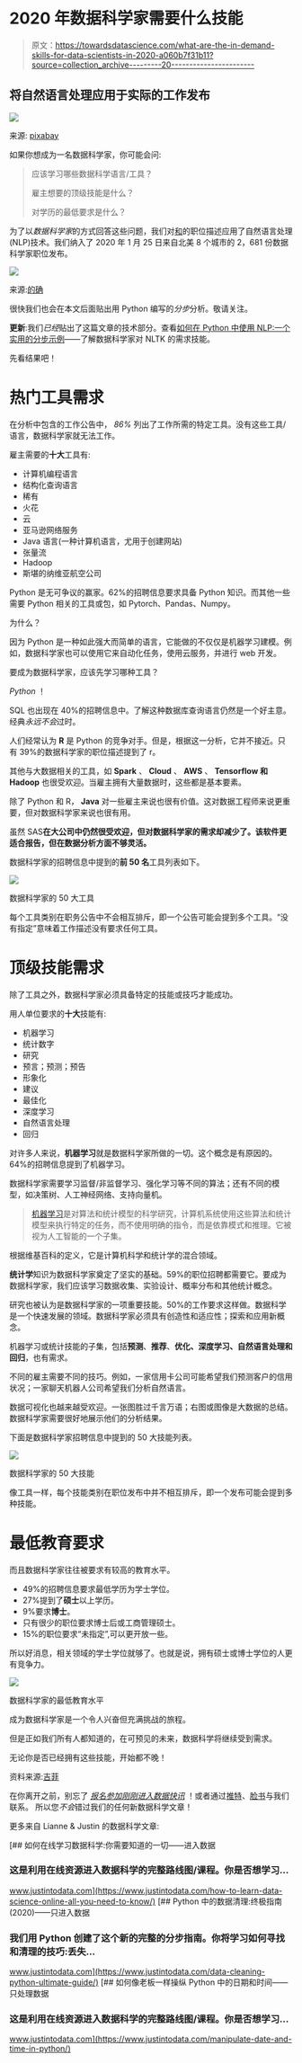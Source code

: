 # 2020 年数据科学家需要什么技能

> 原文：<https://towardsdatascience.com/what-are-the-in-demand-skills-for-data-scientists-in-2020-a060b7f31b11?source=collection_archive---------20----------------------->

## 将自然语言处理应用于实际的工作发布

![](img/f11272e59f0c3ff2484e04d558ca61bc.png)

来源: [pixabay](https://pixabay.com/photos/success-business-woman-career-jump-2697951/)

如果你想成为一名数据科学家，你可能会问:

> 应该学习哪些数据科学语言/工具？
> 
> 雇主想要的顶级技能是什么？
> 
> 对学历的最低要求是什么？

为了以*数据科学家*的方式回答这些问题，我们对[和](http://indeed.com)的职位描述应用了自然语言处理(NLP)技术。我们纳入了 2020 年 1 月 25 日来自北美 8 个城市的 2，681 份数据科学家职位发布。

![](img/ddc69202c06d56a43f2675c7c733d45f.png)

来源:[的确](http://indeed.com)

很快我们也会在本文后面贴出用 Python 编写的*分步*分析。敬请关注。

**更新**:我们*已经*贴出了这篇文章的技术部分。查看[如何在 Python 中使用 NLP:一个实用的分步示例](/how-to-use-nlp-in-python-a-practical-step-by-step-example-bd82ca2d2e1e)——了解数据科学家对 NLTK 的需求技能。

先看结果吧！

# 热门工具需求

在分析中包含的工作公告中， *86%* 列出了工作所需的特定工具。没有这些工具/语言，数据科学家就无法工作。

雇主需要的**十大**工具有:

*   计算机编程语言
*   结构化查询语言
*   稀有
*   火花
*   云
*   亚马逊网络服务
*   Java 语言(一种计算机语言，尤用于创建网站)
*   张量流
*   Hadoop
*   斯堪的纳维亚航空公司

Python 是无可争议的赢家。62%的招聘信息要求具备 Python 知识。而其他一些需要 Python 相关的工具或包，如 Pytorch、Pandas、Numpy。

为什么？

因为 Python 是一种如此强大而简单的语言，它能做的不仅仅是机器学习建模。例如，数据科学家也可以使用它来自动化任务，使用云服务，并进行 web 开发。

要成为数据科学家，应该先学习哪种工具？

*Python* ！

SQL 也出现在 40%的招聘信息中。了解这种数据库查询语言仍然是一个好主意。经典*永远不会*过时。

人们经常认为 **R** 是 Python 的竞争对手。但是，根据这一分析，它并不接近。只有 39%的数据科学家的职位描述提到了 r。

其他与大数据相关的工具，如 **Spark** 、 **Cloud** 、 **AWS** 、 **Tensorflow 和 Hadoop** 也很受欢迎。当雇主拥有大量数据时，这些都是基本要素。

除了 Python 和 R， **Java** 对一些雇主来说也很有价值。这对数据工程师来说更重要，但对数据科学家来说也很有用。

虽然 SAS**在大公司中仍然很受欢迎，但对数据科学家的需求却减少了。该软件更适合报告，但在数据分析方面不够灵活。**

数据科学家的招聘信息中提到的**前 50 名**工具列表如下。

![](img/a2ff141d9f07762d2296c73ca0b384a1.png)

数据科学家的 50 大工具

每个工具类别在职务公告中不会相互排斥，即一个公告可能会提到多个工具。“没有指定”意味着工作描述没有要求任何工具。

# 顶级技能需求

除了工具之外，数据科学家必须具备特定的技能或技巧才能成功。

用人单位要求的**十大**技能有:

*   机器学习
*   统计数字
*   研究
*   预言；预测；预告
*   形象化
*   建议
*   最佳化
*   深度学习
*   自然语言处理
*   回归

对许多人来说，**机器学习**就是数据科学家所做的一切。这个概念是有原因的。64%的招聘信息提到了机器学习。

数据科学家需要学习监督/非监督学习、强化学习等不同的算法；还有不同的模型，如决策树、人工神经网络、支持向量机。

> [机器学习](https://en.wikipedia.org/wiki/Machine_learning)是对算法和统计模型的科学研究，计算机系统使用这些算法和统计模型来执行特定的任务，而不使用明确的指令，而是依靠模式和推理。它被视为人工智能的一个子集。

根据维基百科的定义，它是计算机科学和统计学的混合领域。

**统计学**知识为数据科学家奠定了坚实的基础。59%的职位招聘都需要它。要成为数据科学家，我们应该学习数据收集、实验设计、概率分布和其他统计概念。

研究也被认为是数据科学家的一项重要技能。50%的工作要求这样做。数据科学是一个快速发展的领域。数据科学家必须具有创造性和适应性；探索和应用新概念。

机器学习或统计技能的子集，包括**预测**、**推荐**、**优化、深度学习、自然语言处理和回归**，也有需求。

不同的雇主需要不同的技巧。例如，一家信用卡公司可能希望我们预测客户的信用状况；一家聊天机器人公司希望我们分析自然语言。

数据可视化也越来越受欢迎。一张图胜过千言万语；右图或图像是大数据的总结。数据科学家需要很好地展示他们的分析结果。

下面是数据科学家招聘信息中提到的 50 大技能列表。

![](img/4753289de080a242deb7e067657a1150.png)

数据科学家的 50 大技能

像工具一样，每个技能类别在职位发布中并不相互排斥，即一个发布可能会提到多种技能。

# 最低教育要求

而且数据科学家往往被要求有较高的教育水平。

*   49%的招聘信息要求最低学历为学士学位。
*   27%提到了**硕士**以上学历。
*   9%要求**博士**。
*   只有很少的职位要求博士后或工商管理硕士。
*   15%的职位要求“未指定”,可以更开放一些。

所以好消息，相关领域的学士学位就够了。也就是说，拥有硕士或博士学位的人更有竞争力。

![](img/b08911115d7c093a265b30c55de28bee.png)

数据科学家的最低教育水平

成为数据科学家是一个令人兴奋但充满挑战的旅程。

但是正如我们所有人都知道的，在可预见的未来，数据科学将继续受到需求。

无论你是否已经拥有这些技能，开始都不晚！

资料来源:[吉菲](https://media.giphy.com/media/JIX9t2j0ZTN9S/giphy.gif)

在你离开之前，别忘了 [*报名参加刚刚进入数据快讯*](https://www.justintodata.com/) ！或者通过[推特](https://twitter.com/JustintoData)、[脸书](https://www.facebook.com/justintodata/)与我们联系。
所以您*不会*错过我们的任何新数据科学文章！

更多来自 Lianne & Justin 的数据科学文章:

[](https://www.justintodata.com/how-to-learn-data-science-online-all-you-need-to-know/) [## 如何在线学习数据科学:你需要知道的一切——进入数据

### 这是利用在线资源进入数据科学的完整路线图/课程。你是否想学习…

www.justintodata.com](https://www.justintodata.com/how-to-learn-data-science-online-all-you-need-to-know/) [](https://www.justintodata.com/data-cleaning-python-ultimate-guide/) [## Python 中的数据清理:终极指南(2020)——只进入数据

### 我们用 Python 创建了这个新的完整的分步指南。你将学习如何寻找和清理的技巧:丢失…

www.justintodata.com](https://www.justintodata.com/data-cleaning-python-ultimate-guide/) [](https://www.justintodata.com/manipulate-date-and-time-in-python/) [## 如何像老板一样操纵 Python 中的日期和时间——只处理数据

### 这是利用在线资源进入数据科学的完整路线图/课程。你是否想学习…

www.justintodata.com](https://www.justintodata.com/manipulate-date-and-time-in-python/)